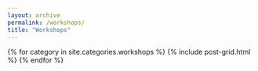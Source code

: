 ```yaml
---
layout: archive
permalink: /workshops/
title: "Workshops"
---
```


<div class="tiles">
{% for category in site.categories.workshops %}
	{% include post-grid.html %}
{% endfor %}
</div><!-- /.tiles -->